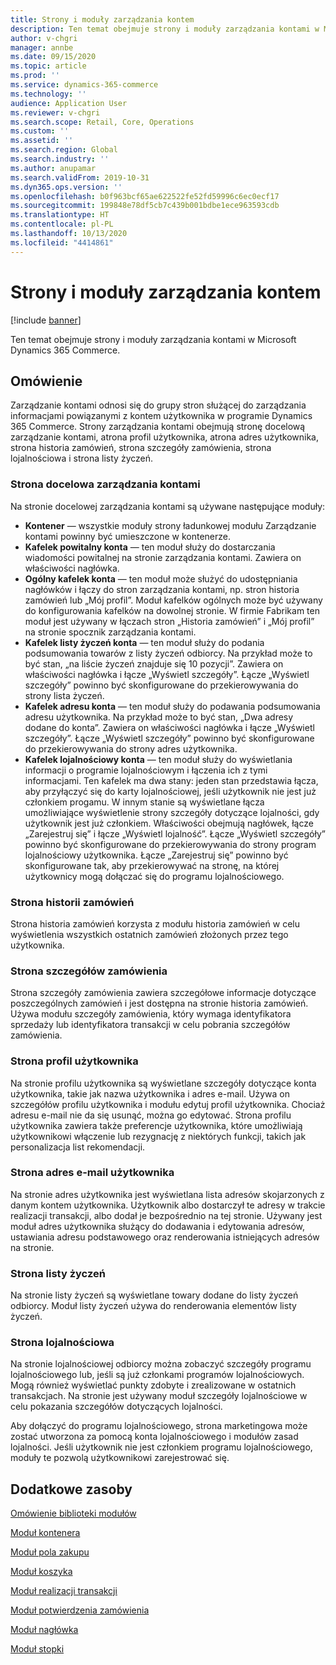 ```yaml
---
title: Strony i moduły zarządzania kontem
description: Ten temat obejmuje strony i moduły zarządzania kontami w Microsoft Dynamics 365 Commerce.
author: v-chgri
manager: annbe
ms.date: 09/15/2020
ms.topic: article
ms.prod: ''
ms.service: dynamics-365-commerce
ms.technology: ''
audience: Application User
ms.reviewer: v-chgri
ms.search.scope: Retail, Core, Operations
ms.custom: ''
ms.assetid: ''
ms.search.region: Global
ms.search.industry: ''
ms.author: anupamar
ms.search.validFrom: 2019-10-31
ms.dyn365.ops.version: ''
ms.openlocfilehash: b0f963bcf65ae622522fe52fd59996c6ec0ecf17
ms.sourcegitcommit: 199848e78df5cb7c439b001bdbe1ece963593cdb
ms.translationtype: HT
ms.contentlocale: pl-PL
ms.lasthandoff: 10/13/2020
ms.locfileid: "4414861"
---
```

# <a name="account-management-pages-and-modules"></a>Strony i moduły zarządzania kontem

[!include [banner](includes/banner.md)]

Ten temat obejmuje strony i moduły zarządzania kontami w Microsoft Dynamics 365 Commerce.

## <a name="overview"></a>Omówienie

Zarządzanie kontami odnosi się do grupy stron służącej do zarządzania informacjami powiązanymi z kontem użytkownika w programie Dynamics 365 Commerce. Strony zarządzania kontami obejmują stronę docelową zarządzanie kontami, atrona profil użytkownika, atrona adres użytkownika, strona historia zamówień, strona szczegóły zamówienia, strona lojalnościowa i strona listy życzeń.

### <a name="account-management-landing-page"></a>Strona docelowa zarządzania kontami

Na stronie docelowej zarządzania kontami są używane następujące moduły:

- **Kontener** — wszystkie moduły strony ładunkowej modułu Zarządzanie kontami powinny być umieszczone w kontenerze. 
- **Kafelek powitalny konta** — ten moduł służy do dostarczania wiadomości powitalnej na stronie zarządzania kontami. Zawiera on właściwości nagłówka.
- **Ogólny kafelek konta** — ten moduł może służyć do udostępniania nagłówków i łączy do stron zarządzania kontami, np. stron historia zamówień lub „Mój profil”. Moduł kafelków ogólnych może być używany do konfigurowania kafelków na dowolnej stronie. W firmie Fabrikam ten moduł jest używany w łączach stron „Historia zamówień” i „Mój profil” na stronie spocznik zarządzania kontami.
- **Kafelek listy życzeń konta** — ten moduł służy do podania podsumowania towarów z listy życzeń odbiorcy. Na przykład może to być stan, „na liście życzeń znajduje się 10 pozycji”. Zawiera on właściwości nagłówka i łącze „Wyświetl szczegóły”. Łącze „Wyświetl szczegóły” powinno być skonfigurowane do przekierowywania do strony lista życzeń. 
- **Kafelek adresu konta** — ten moduł służy do podawania podsumowania adresu użytkownika. Na przykład może to być stan, „Dwa adresy dodane do konta”. Zawiera on właściwości nagłówka i łącze „Wyświetl szczegóły”. Łącze „Wyświetl szczegóły” powinno być skonfigurowane do przekierowywania do strony adres użytkownika.
- **Kafelek lojalnościowy konta** — ten moduł służy do wyświetlania informacji o programie lojalnościowym i łączenia ich z tymi informacjami. Ten kafelek ma dwa stany: jeden stan przedstawia łącza, aby przyłączyć się do karty lojalnościowej, jeśli użytkownik nie jest już członkiem progamu. W innym stanie są wyświetlane łącza umożliwiające wyświetlenie strony szczegóły dotyczące lojalności, gdy użytkownik jest już członkiem. Właściwości obejmują nagłówek, łącze „Zarejestruj się” i łącze „Wyświetl lojalność”. Łącze „Wyświetl szczegóły” powinno być skonfigurowane do przekierowywania do strony program lojalnościowy użytkownika. Łącze „Zarejestruj się” powinno być skonfigurowane tak, aby przekierowywać na stronę, na której użytkownicy mogą dołączać się do programu lojalnościowego. 

### <a name="order-history-page"></a>Strona historii zamówień

Strona historia zamówień korzysta z modułu historia zamówień w celu wyświetlenia wszystkich ostatnich zamówień złożonych przez tego użytkownika.

### <a name="order-details-page"></a>Strona szczegółów zamówienia

Strona szczegóły zamówienia zawiera szczegółowe informacje dotyczące poszczególnych zamówień i jest dostępna na stronie historia zamówień. Używa modułu szczegóły zamówienia, który wymaga identyfikatora sprzedaży lub identyfikatora transakcji w celu pobrania szczegółów zamówienia.

### <a name="user-profile-page"></a>Strona profil użytkownika

Na stronie profilu użytkownika są wyświetlane szczegóły dotyczące konta użytkownika, takie jak nazwa użytkownika i adres e-mail. Używa on szczegółów profilu użytkownika i modułu edytuj profil użytkownika. Chociaż adresu e-mail nie da się usunąć, można go edytować. Strona profilu użytkownika zawiera także preferencje użytkownika, które umożliwiają użytkownikowi włączenie lub rezygnację z niektórych funkcji, takich jak personalizacja list rekomendacji. 

### <a name="user-address-page"></a>Strona adres e-mail użytkownika

Na stronie adres użytkownika jest wyświetlana lista adresów skojarzonych z danym kontem użytkownika. Użytkownik albo dostarczył te adresy w trakcie realizacji transakcji, albo dodał je bezpośrednio na tej stronie. Używany jest moduł adres użytkownika służący do dodawania i edytowania adresów, ustawiania adresu podstawowego oraz renderowania istniejących adresów na stronie.

### <a name="wish-list-page"></a>Strona listy życzeń

Na stronie listy życzeń są wyświetlane towary dodane do listy życzeń odbiorcy. Moduł listy życzeń używa do renderowania elementów listy życzeń.

### <a name="loyalty-page"></a>Strona lojalnościowa

Na stronie lojalnościowej odbiorcy można zobaczyć szczegóły programu lojalnościowego lub, jeśli są już członkami programów lojalnościowych. Mogą również wyświetlać punkty zdobyte i zrealizowane w ostatnich transakcjach. Na stronie jest używany moduł szczegóły lojalnościowe w celu pokazania szczegółów dotyczących lojalności. 

Aby dołączyć do programu lojalnościowego, strona marketingowa może zostać utworzona za pomocą konta lojalnościowego i modułów zasad lojalności. Jeśli użytkownik nie jest członkiem programu lojalnościowego, moduły te pozwolą użytkownikowi zarejestrować się.

## <a name="additional-resources"></a>Dodatkowe zasoby

[Omówienie biblioteki modułów](starter-kit-overview.md)

[Moduł kontenera](add-container-module.md)

[Moduł pola zakupu](add-buy-box.md)

[Moduł koszyka](add-cart-module.md)

[Moduł realizacji transakcji](add-checkout-module.md)

[Moduł potwierdzenia zamówienia](order-confirmation-module.md)

[Moduł nagłówka](author-header-module.md)

[Moduł stopki](author-footer-module.md)
